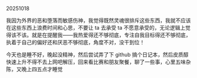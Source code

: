 20251018

我因为外界的恶和堕落而敏感伤神，我觉得既然灵魂很排斥这些东西，我就不应该在这些东西上浪费时间和心思，不要让 ta 去承受 ta 不愿意承受的，无论逻辑上觉得该不该。就是在提醒我——我热爱得还不够彻底，专注自我目标得还不够彻底，执着于自己的偏好还和厌恶不够彻底，角度不对，没干到位！

今天也是睡不好，晚起没精神，然后尝试弄了下 github 搞个日记本，然后皮质醇快速上升不得不去上网吧解压，回来看比赛和朋友聚餐，聊了一些事，心里五味杂陈，又晚上四五点才睡觉